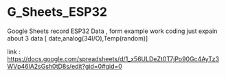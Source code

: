 # G_Sheets_ESP32
Google Sheets record ESP32 Data , form example work coding just expain about 3 data [ date,analog(34I/O),Temp(random)]

link : https://docs.google.com/spreadsheets/d/1_x56ULDeZt0T7jPo90Gc4AyTz3WVp46lA2sGsh0tD8s/edit?gid=0#gid=0
